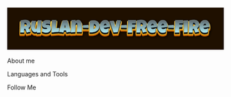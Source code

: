 ![Header](https://github.com/Ruslan-dev-Free-Fire/Ruslan-dev-Free-Fire/blob/main/Images/Ruslan-dev-Free-Fire-24-09-2023.gif)

About me

Languages and Tools

Follow Me
